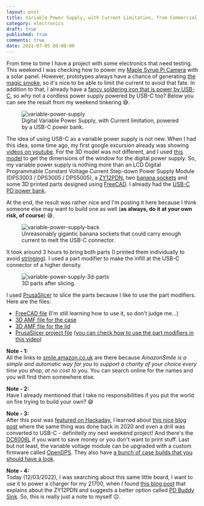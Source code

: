 ```yaml
---
layout: post
title: Variable Power Supply, with Current Limitation, from Commercial Off-the-Shelf parts... powered by USB-C!
category: electronics
draft: true
published: true
comments: true
date: 2021-07-05 00:00:00
---
```


From time to time I have a project with some electronics that need testing. This weekend I was checking how to power my [Maple Syrup Pi Camera](https://github.com/ricardodeazambuja/Maple-Syrup-Pi-Camera) with a solar panel. However, prototypes always have a chance of generating [the magic smoke](https://en.wikipedia.org/wiki/Magic_smoke), so it's nice to be able to limit the current to avoid that fate. In addition to that, I already have a [fancy soldering iron that is power by USB-C](https://smile.amazon.co.uk/SainSmart-Upgraded-Soldering-Adjustable-Temperature/dp/B07FY658LN/), so why not a cordless power supply powered by USB-C too? Below you can see the result from my weekend tinkering :sweat_smile:.

<figure>
  <img src="{{ site.url }}/public/images/power_supply_with_powerbank.jpg?style=centerme" alt="variable-power-supply">
  <figcaption>Digital Variable Power Supply, with Current limitation, powered by a USB-C power bank.</figcaption>
</figure>

<!--more-->

The idea of using USB-C as a variable power supply is not new. When I had this idea, some time ago, my first google excursion already was showing [videos on youtube](https://www.youtube.com/watch?v=aIHj3qMRqqE). For the 3D model was not different, and I used [this model](https://www.thingiverse.com/thing:2429908) to get the dimensions of the window for the digital power supply. So, my variable power supply is nothing more than an LCD Digital Programmable Constant Voltage Current Step-down Power Supply Module (DPS3003 / DPS3005 / DPS5005), a [ZY12PDN](https://smile.amazon.co.uk/gp/product/B08FD6381L/), two [banana sockets](https://smile.amazon.co.uk/gp/product/B08CZFTP3F/) and some 3D printed parts designed using [FreeCAD]({{site.url}}/public/extras/VariablePowerSupply.FCStd). I already had the [USB-C PD power bank](https://smile.amazon.co.uk/Charmast-10000mAh-Portable-Flashlight-Compatible/dp/B07Y231M28/).

At the end, the result was rather nice and I'm posting it here because I think someone else may want to build one as well (**as always, do it at your own risk, of course**) :sweat_smile:.

<figure>
  <img src="{{ site.url }}/public/images/power_supply_back.jpg?style=centerme" alt="variable-power-supply-back">
  <figcaption>Unreasonably gigantic banana sockets that could carry enough current to melt the USB-C connector.</figcaption>
</figure>

It took around 3 hours to bring both parts (I printed them individually to avoid [stringing](https://help.prusa3d.com/en/article/stringing-and-oozing_1805/)). I used a part modifier to make the infill at the USB-C connector of a higher density.
<figure>
  <img src="{{ site.url }}/public/images/power_supply_3d_print.png?style=centerme" alt="variable-power-supply-3d-parts">
  <figcaption>3D parts after slicing.</figcaption>
</figure>

I used [PrusaSlicer](https://github.com/prusa3d/PrusaSlicer) to slice the parts because I like to use the part modifiers. Here are the files:  
  * [FreeCAD file]({{site.url}}/public/extras/VariablePowerSupply.FCStd) (I'm still learning how to use it, so don't judge me...)
  * [3D AMF file for the case]({{site.url}}/public/extras/VariablePowerSupply-Case.amf)
  * [3D AMF file for the lid]({{site.url}}/public/extras/VariablePowerSupply-Lid.amf)
  * [PrusaSlicer project file]({{site.url}}/public/extras/VariablePowerSupply-Lid.3mf) ([you can check how to use the part modifiers in this video](https://www.youtube.com/watch?v=6PVeh43Or-g))

**Note - 1:**  
All the links to [smile.amazon.co.uk](https://smile.amazon.co.uk/gp/chpf/about/ref=smi_aas_redirect) are there because _AmazonSmile is a simple and automatic way for you to support a charity of your choice every time you shop, at no cost to you._ You can search online for the names and you will find them somewhere else.

**Note - 2:**  
Have I already mentioned that I take no responsibilities if you put the world on fire trying to build your own? :sweat_smile:

**Note - 3:**  
After this post was [featured on Hackaday](https://hackaday.com/2021/07/18/its-super-easy-to-build-yourself-a-usb-c-variable-power-supply-these-days/), I learned about [this nice blog post](https://befinitiv.wordpress.com/2020/08/06/usb-c-pd-for-ts100-dps5005-lab-power-supply-power-drill/) where the same thing was done back in 2020 and even a drill was converted to USB-C - definitelly my next weekend project! And there's the [DC6006L](https://www.google.com/search?q=DC6006L) if you want to save money or you don't want to print stuff.
Last but not least, the variable voltage module can be upgraded with a custom firmware called [OpenDPS](https://github.com/kanflo/opendps). They also have [a bunch of case builds that you should have a look](https://github.com/kanflo/opendps/issues/183#issuecomment-544913940).

**Note - 4:**  
Today (12/03/2022), I was searching about this same little board, I want to use it to power a charger for my 21700, when I found [this blog post](cellshttps://www.alexwhittemore.com/notes-on-usb-pd-triggers-and-zy12pdn-instructions/) that explains about the ZY12PDN and suggests a better option called [PD Buddy Sink](https://www.tindie.com/products/clarahobbs/pd-buddy-sink/). So, this is really just a note to myself :wink:.